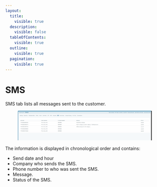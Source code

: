 ```yaml
---
layout:
  title:
    visible: true
  description:
    visible: false
  tableOfContents:
    visible: true
  outline:
    visible: true
  pagination:
    visible: true
---
```


# SMS

SMS tab lists all messages sent to the customer.&#x20;

<figure><img src="../../.gitbook/assets/image (5) (1) (1) (1) (1) (1) (1) (1) (1) (1) (1) (1) (1) (1) (1) (1) (1) (1).png" alt=""><figcaption></figcaption></figure>

The information is displayed in chronological order and contains:&#x20;

* Send date and hour&#x20;
* Company who sends the SMS.
* Phone number to who was sent the SMS.&#x20;
* Message.&#x20;
* Status of the SMS.&#x20;
